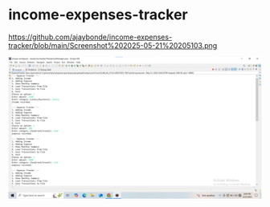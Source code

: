 # income-expenses-tracker
https://github.com/ajaybonde/income-expenses-tracker/blob/main/Screenshot%202025-05-21%20205103.png


![Image Alt](https://github.com/ajaybonde/income-expenses-tracker/blob/c7b966964e8ad97c198267f8b61e19803e58fd0c/Screenshot%202025-05-21%20205103.png )
